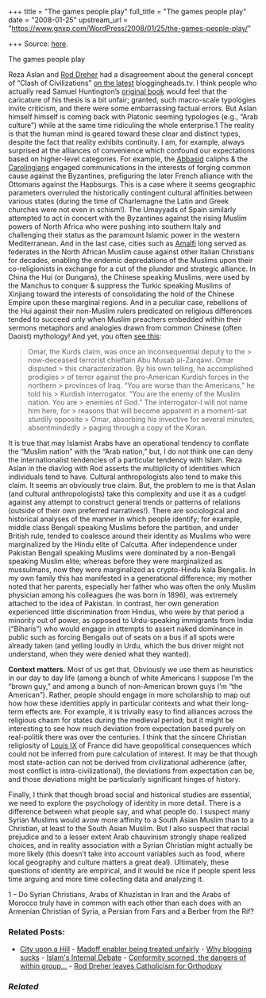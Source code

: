 +++
title = "The games people play"
full_title = "The games people play"
date = "2008-01-25"
upstream_url = "https://www.gnxp.com/WordPress/2008/01/25/the-games-people-play/"

+++
Source: [here](https://www.gnxp.com/WordPress/2008/01/25/the-games-people-play/).

The games people play

Reza Aslan and [Rod Dreher](http://blog.beliefnet.com/crunchycon/) had a disagreement about the general concept of “Clash of Civilizations” [on the latest](http://bloggingheads.tv/diavlogs/8321?in=00:51:22&out=01:03:20) bloggingheads.tv. I think people who actually read Samuel Huntington’s [original book](https://www.amazon.com/exec/obidos/ASIN/0684844419/geneexpressio-20) would feel that the caricature of his thesis is a bit unfair; granted, such macro-scale typologies invite criticism, and there were some embarrassing factual errors. But Aslan himself himself is coming back with Platonic seeming typologies (e.g., “Arab culture”) while at the same time ridiculing the whole enterprise.1 The reality is that the human mind is geared toward these clear and distinct types, despite the fact that reality exhibits continuity. I am, for example, always surprised at the alliances of convenience which confound our expectations based on higher-level categories. For example, the [Abbasid](https://en.wikipedia.org/wiki/Abbasid) caliphs & the [Carolingians](https://en.wikipedia.org/wiki/Carolingian_Dynasty) engaged communications in the interests of forging common cause against the Byzantines, prefiguring the later French alliance with the Ottomans against the Hapbsurgs. This is a case where it seems geographic parameters overruled the historically contingent cultural affinities between various states (during the time of Charlemagne the Latin and Greek churches were not even in schism!). The Umayyads of Spain similarly attempted to act in concert with the Byzantines against the rising Muslim powers of North Africa who were pushing into southern Italy and challenging their status as the paramount Islamic power in the western Mediterranean. And in the last case, cities such as [Amalfi](https://en.wikipedia.org/wiki/Amalfi) long served as federates in the North African Muslim cause against other Italian Christians for decades, enabling the endemic depredations of the Muslims upon their co-religionists in exchange for a cut of the plunder and strategic alliance. In China the Hui (or Dungans), the Chinese speaking Muslims, were used by the Manchus to conquer & suppress the Turkic speaking Muslims of Xinjiang toward the interests of consolidating the hold of the Chinese Empire upon these marginal regions. And in a peculiar case, rebellions of the Hui against their non-Muslim rulers predicated on religious differences tended to succeed only when Muslim preachers embedded within their sermons metaphors and analogies drawn from common Chinese (often Daoist) mythology! And yet, you often [see this](http://www.theatlantic.com/doc/print/200801/goldberg-mideast):

> Omar, the Kurds claim, was once an inconsequential deputy to the > now-deceased terrorist chieftain Abu Musab al-Zarqawi. Omar disputed > this characterization. By his own telling, he accomplished prodigies > of terror against the pro-American Kurdish forces in the northern > provinces of Iraq. “You are worse than the Americans,” he told his > Kurdish interrogator. “You are the enemy of the Muslim nation. You are > enemies of God.” The interrogator-I will not name him here, for > reasons that will become apparent in a moment-sat sturdily opposite > Omar, absorbing his invective for several minutes, absentmindedly > paging through a copy of the Koran.

It is true that may Islamist Arabs have an operational tendency to conflate the “Muslim nation” with the “Arab nation,” but, I do not think one can deny the internationalist tendencies of a particular tendency with Islam. Reza Aslan in the diavlog with Rod asserts the multiplicity of identities which individuals tend to have. Cultural anthropologists also tend to make this claim. It seems an obviously true claim. But, the problem to me is that Aslan (and cultural anthropologists) take this complexity and use it as a cudgel against any attempt to construct general trends or patterns of relations (outside of their own preferred narratives!). There are sociological and historical analyses of the manner in which people identify; for example, middle class Bengali speaking Muslims before the partition, and under British rule, tended to coalesce around their identity as Muslims who were marginalized by the Hindu elite of Calcutta. After independence under Pakistan Bengali speaking Muslims were dominated by a non-Bengali speaking Muslim elite; whereas before they were marginalized as mussulmans, now they were marginalized as crypto-Hindu kala Bengalis. In my own family this has manifested in a generational difference; my mother noted that her parents, especially her father who was often the only Muslim physician among his colleagues (he was born in 1896), was extremely attached to the idea of Pakistan. In contrast, her own generation experienced little discrimination from Hindus, who were by that period a minority out of power, as opposed to Urdu-speaking immigrants from India (“Biharis”) who would engage in attempts to assert naked dominance in public such as forcing Bengalis out of seats on a bus if all spots were already taken (and yelling loudly in Urdu, which the bus driver might not understand, when they were denied what they wanted).

**Context matters.** Most of us get that. Obviously we use them as heuristics in our day to day life (among a bunch of white Americans I suppose I’m the “brown guy,” and among a bunch of non-American brown guys I’m “the American”). Rather, people should engage in more scholarship to map out how how these identities apply in particular contexts and what their long-term effects are. For example, it is trivially easy to find alliances across the religious chasm for states during the medieval period; but it might be interesting to see how much deviation from expectation based purely on real-politik there was over the centuries. I think that the sincere Christian religiosity of [Louis IX](https://en.wikipedia.org/wiki/Louis_IX_of_France) of France did have geopolitical consequences which could not be inferred from pure calculation of interest. It may be that though most state-action can not be derived from civilizational adherence (after, most conflict is intra-civilizational), the deviations from expectation can be, and those deviations might be particularly significant hinges of history.

Finally, I think that though broad social and historical studies are essential, we need to explore the psychology of identity in more detail. There is a difference between what people say, and what people do. I suspect many Syrian Muslims would avow more affinity to a South Asian Muslim than to a Christian, at least to the South Asian Muslim. But I also suspect that racial prejudice and to a lesser extent Arab chauvinism strongly shape realized choices, and in reality association with a Syrian Christian might actually be more likely (this doesn’t take into account variables such as food, where local geography and culture matters a great deal). Ultimately, these questions of identity are empirical, and it would be nice if people spent less time arguing and more time collecting data and analyzing it.

1 – Do Syrian Christians, Arabs of Khuzistan in Iran and the Arabs of Morocco truly have in common with each other than each does with an Armenian Christian of Syria, a Persian from Fars and a Berber from the Rif?

### Related Posts:

- [City upon a
  Hill](https://www.gnxp.com/WordPress/2008/12/28/city-upon-a-hill/) - [Madoff enabler being treated
  unfairly](https://www.gnxp.com/WordPress/2009/08/25/madoff-enabler-being-treated-unfairly/) - [Why blogging
  sucks](https://www.gnxp.com/WordPress/2008/07/11/why-blogging-sucks/) - [Islam's Internal
  Debate](https://www.gnxp.com/WordPress/2006/03/02/islam-s-internal-debate/) - [Conformity scorned, the dangers of within
  group…](https://www.gnxp.com/WordPress/2009/05/26/conformity-scorned-the-dangers-of-within-group-criticism/) - [Rod Dreher leaves Catholicism for
  Orthodoxy](https://www.gnxp.com/WordPress/2006/10/14/rod-dreher-leaves-catholicism-for-orthodoxy/)

### *Related*

[](https://www.addtoany.com/add_to/facebook?linkurl=https%3A%2F%2Fwww.gnxp.com%2FWordPress%2F2008%2F01%2F25%2Fthe-games-people-play%2F&linkname=The%20games%20people%20play "Facebook")[](https://www.addtoany.com/add_to/twitter?linkurl=https%3A%2F%2Fwww.gnxp.com%2FWordPress%2F2008%2F01%2F25%2Fthe-games-people-play%2F&linkname=The%20games%20people%20play "Twitter")[](https://www.addtoany.com/add_to/email?linkurl=https%3A%2F%2Fwww.gnxp.com%2FWordPress%2F2008%2F01%2F25%2Fthe-games-people-play%2F&linkname=The%20games%20people%20play "Email")[](https://www.addtoany.com/share)
